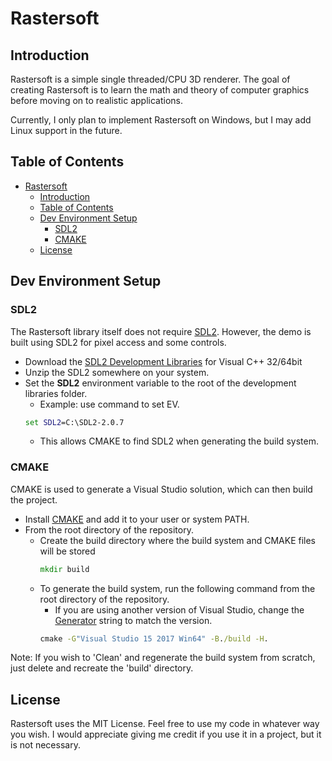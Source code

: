 # Rastersoft

## Introduction

Rastersoft is a simple single threaded/CPU 3D renderer. The goal of creating Rastersoft is to learn the math and theory of computer graphics before moving on to realistic applications.

Currently, I only plan to implement Rastersoft on Windows, but I may add Linux support in the future.

## Table of Contents

- [Rastersoft](#rastersoft)
    - [Introduction](#introduction)
    - [Table of Contents](#table-of-contents)
    - [Dev Environment Setup](#dev-environment-setup)
        - [SDL2](#sdl2)
        - [CMAKE](#cmake)
    - [License](#license)

## Dev Environment Setup

### SDL2

The Rastersoft library itself does not require [SDL2](https://www.libsdl.org/index.php). However, the demo is built using SDL2 for pixel access and some controls.

- Download the [SDL2 Development Libraries](https://www.libsdl.org/download-2.0.php) for Visual C++ 32/64bit
- Unzip the SDL2 somewhere on your system.
- Set the **SDL2** environment variable to the root of the development libraries folder.
    - Example: use command to set EV.
    ``` cmd
    set SDL2=C:\SDL2-2.0.7
    ```
    - This allows CMAKE to find SDL2 when generating the build system.

### CMAKE

CMAKE is used to generate a Visual Studio solution, which can then build the project.

- Install [CMAKE](https://cmake.org/download/) and add it to your user or system PATH.
- From the root directory of the repository.
    - Create the build directory where the build system and CMAKE files will be stored
        ``` cmd
        mkdir build
        ```
    - To generate the build system, run the following command from the root directory of the repository.
        - If you are using another version of Visual Studio, change the [Generator](https://cmake.org/cmake/help/latest/manual/cmake-generators.7.html) string to match the version.
        ``` cmd
        cmake -G"Visual Studio 15 2017 Win64" -B./build -H.
        ```

Note: If you wish to 'Clean' and regenerate the build system from scratch, just delete and recreate the 'build' directory.

## License

Rastersoft uses the MIT License. Feel free to use my code in whatever way you wish. I would appreciate giving me credit if you use it in a project, but it is not necessary.